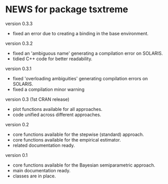 NEWS for package tsxtreme
=========================

version 0.3.3

* fixed an error due to creating a binding in the base environment.

version 0.3.2

* fixed an 'ambiguous name' generating a compilation error on SOLARIS.
* tidied C++ code for better readability.

version 0.3.1

* fixed 'overloading ambiguities' generating compilation errors on SOLARIS.
* fixed a compilation minor warning

version 0.3 (1st CRAN release)

* plot functions available for all approaches.
* code unified across different approaches.

version 0.2

* core functions available for the stepwise (standard) approach.
* core functions available for the empirical estimator.
* related documentation ready.

version 0.1

* core functions available for the Bayesian semiparametric approach.
* main documentation ready.
* classes are in place.
